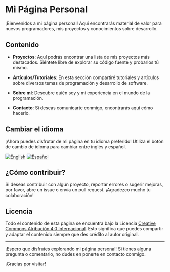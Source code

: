 # Mi Página Personal

¡Bienvenidos a mi página personal! Aquí encontrarás material de valor para nuevos programadores, mis proyectos y conocimientos sobre desarrollo.

## Contenido

- **Proyectos**: Aquí podrás encontrar una lista de mis proyectos más destacados. Siéntete libre de explorar su código fuente y probarlos tú mismo.

- **Artículos/Tutoriales**: En esta sección compartiré tutoriales y artículos sobre diversos temas de programación y desarrollo de software.

- **Sobre mí**: Descubre quién soy y mi experiencia en el mundo de la programación.

- **Contacto**: Si deseas comunicarte conmigo, encontrarás aquí cómo hacerlo.

## Cambiar el idioma

¡Ahora puedes disfrutar de mi página en tu idioma preferido! Utiliza el botón de cambio de idioma para cambiar entre inglés y español.

[![English](https://img.shields.io/badge/language-English-blue)](#)
[![Español](https://img.shields.io/badge/idioma-Español-brightgreen)](#)

## ¿Cómo contribuir?

Si deseas contribuir con algún proyecto, reportar errores o sugerir mejoras, por favor, abre un issue o envía un pull request. ¡Agradezco mucho tu colaboración!

## Licencia

Todo el contenido de esta página se encuentra bajo la Licencia [Creative Commons Atribución 4.0 Internacional](https://creativecommons.org/licenses/by/4.0/deed.es). Esto significa que puedes compartir y adaptar el contenido siempre que des crédito al autor original.

---

¡Espero que disfrutes explorando mi página personal! Si tienes alguna pregunta o comentario, no dudes en ponerte en contacto conmigo.

¡Gracias por visitar!
